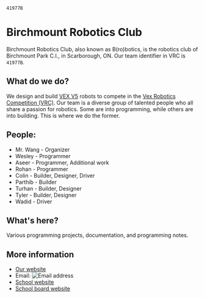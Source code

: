 `41977B`
# Birchmount Robotics Club
Birchmount Robotics Club, also known as B(ro)botics, is the robotics club of Birchmount Park C.I., in Scarborough, ON. Our team identifier in VRC is `41977B`.

## What do we do?
We design and build [VEX V5](https://www.vexrobotics.com/v5) robots to compete in the [Vex Robotics Competition (VRC)](https://www.vexrobotics.com/competition). Our team is a diverse group of talented people who all share a passion for robotics. Some are into programming, while others are into building. This is where we do the former.

## People:
* Mr. Wang - Organizer
* Wesley - Programmer
* Aseer - Programmer, Additional work
* Rohan - Programmer
* Colin - Builder, Designer, Driver
* Parthib - Builder
* Turhan - Builder, Designer
* Tyler - Builder, Designer
* Wadid - Driver

## What's here?
Various programming projects, documentation, and programming notes.

## More information
* [Our website](https://BPCI-Robotics.github.io/)
* Email: ![Email address](https://github.com/BPCI-Robotics/.github/assets/61358187/4a6180bd-f859-4992-a879-c0d5a26bb65e)
* [School website](https://schoolweb.tdsb.on.ca/birchmountpark/)
* [School board website](https://www.tdsb.on.ca/)
